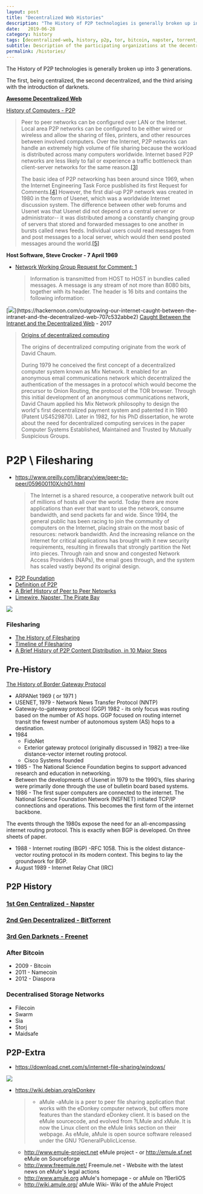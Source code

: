 ```yaml
---
layout: post
title: "Decentralized Web Histories"
description: "The History of P2P technologies is generally broken up into 3 generations: centralized, decentralized, and the third arising with darknets."
date:   2019-06-28
category: history 
tags: [decentralized-web, history, p2p, tor, bitcoin, napster, torrent, bittorrent]
subtitle: Description of the participating organizations at the decentralized-web summit.
permalink: /histories/
---
```


The History of P2P technologies is generally broken up into 3 generations.

The first, being centralized, the second decentralized, and the third arising with the introduction of darknets.


[**Awesome Decentralized Web**](https://github.com/gdamdam/awesome-decentralized-web)


[History of Computers - P2P](http://wiki.sjs.org/wiki/index.php/History_of_Computers_-_P2P_Networks)
  >Peer to peer networks can be configured over LAN or the Internet. Local area P2P networks can be configured to be either wired or wireless and allow the sharing of files, printers, and other resources between involved computers. Over the Internet, P2P networks can handle an extremely high volume of file sharing because the workload is distributed across many computers worldwide. Internet based P2P networks are less likely to fail or experience a traffic bottleneck than client-server networks for the same reason.[[3]](http://compnetworking.about.com/od/basicnetworkingfaqs/a/peer-to-peer.htm)
  >
  > The basic idea of P2P networking has been around since 1969, when the Internet Engineering Task Force pusblished its first Request for Comments.[[4]](http://tools.ietf.org/html/rfc1) However, the first dial-up P2P network was created in 1980 in the form of Usenet, which was a worldwide Internet discussion system. The difference between other web forums and Usenet was that Usenet did not depend on a central server or administrator-- it was distributed among a constantly changing group of servers that stored and forwarded messages to one another in bursts called news feeds. Individual users could read messages from and post messages to a local server, which would then send posted messages around the world.[[5]](http://en.wikipedia.org/wiki/Usenet) 

**Host Software, Steve Crocker - 7 April 1969**
  * [Network Working Group Request for Comment:   1](http://tools.ietf.org/html/rfc1)
    > Information is transmitted from HOST to HOST in bundles called messages.  A message is any stream of not more than 8080 bits, together with its header.  The header is 16 bits and contains the following information:


[![](https://cdn-images-1.medium.com/max/800/0*QDJ26V1pEdCBssOI.)](https://hackernoon.com/outgrowing-our-internet-caught-between-the-intranet-and-the-decentralized-web-707c532abbe2)
[Caught Between the Intranet and the Decentralized Web](https://hackernoon.com/outgrowing-our-internet-caught-between-the-intranet-and-the-decentralized-web-707c532abbe2) - 2017


>[Origins of decentralized computing](https://en.wikipedia.org/wiki/Decentralized_computing#Origins_of_decentralized_computing)
>
>The origins of decentralized computing originate from the work of David Chaum.
>
>During 1979 he conceived the first concept of a decentralized computer system known as Mix Network. It enabled for an anonymous email communications network which decentralized the authentication of the messages in a protocol which would become the precursor to Onion Routing, the protocol of the TOR browser. Through this initial development of an anonymous communications network, David Chaum applied his Mix Network philosophy to design the world's first decentralized payment system and patented it in 1980 (Patent US4529870). Later in 1982, for his PhD dissertation, he wrote about the need for decentralized computing services in the paper Computer Systems Established, Maintained and Trusted by Mutually Suspicious Groups. 


# P2P \ Filesharing

* https://www.oreilly.com/library/view/peer-to-peer/059600110X/ch01.html
  > The Internet is a shared resource, a cooperative network built out of millions of hosts all over the world. Today there are more applications than ever that want to use the network, consume bandwidth, and send packets far and wide. Since 1994, the general public has been racing to join the community of computers on the Internet, placing strain on the most basic of resources: network bandwidth. And the increasing reliance on the Internet for critical applications has brought with it new security requirements, resulting in firewalls that strongly partition the Net into pieces. Through rain and snow and congested Network Access Providers (NAPs), the email goes through, and the system has scaled vastly beyond its original design.
* [P2P Foundation](https://p2pfoundation.net)
* [Definition of P2P](https://www.lifewire.com/definition-of-p2p-818026)
* [A Brief History of Peer to Peer Netowrks](https://learnoutlive.com/a-brief-history-of-peer-to-peer-networks/)
* [Limewire, Napster, The Pirate Bay](https://www.geek.com/gadgets/limewire-napster-the-pirate-bay-a-brief-history-of-file-sharing-1359473/)


![](https://archive.is/TBEiO/d2c61b8561a81327ec44f649feb9ac177ee544c1.jpeg)

### Filesharing

* [The History of Filesharing](https://torrentfreak.com/the-history-of-filesharing-120422/)
* [Timeline of Filesharing](https://en.wikipedia.org/wiki/Timeline_of_file_sharing)
* [A Brief History of P2P Content Distribution, in 10 Major Steps](https://medium.com/paratii/a-brief-history-of-p2p-content-distribution-in-10-major-steps-6d6733d25122)

## Pre-History
[The History of Border Gateway Protocol](https://datapath.io/resources/blog/the-history-of-border-gateway-protocol/)
* ARPANet 1969 ( or 1971 )
* USENET, 1979 -  Network News Transfer Protocol (NNTP)
* Gateway-to-gateway protocol (GGP) 1982  - its only focus was routing based on the number of AS hops. GGP focused on routing internet transit the fewest number of autonomous system (AS) hops to a destination.
* 1984
  - FidoNet
  - Exterior gateway protocol (originally discussed in 1982) a tree-like distance-vector internet routing protocol.
  - Cisco Systems founded
* 1985 - The National Science Foundation begins to support advanced research and education in networking.
* Between the developments of Usenet in 1979 to the 1990’s, files sharing were primarily done through the use of bulletin board based systems.
* 1986 - The first super computers are connected to the internet. The National Science Foundation Network (NSFNET) initiated TCP/IP connections and operations. This becomes the first form of the internet backbone.

The events through the 1980s expose the need for an all-encompassing internet routing protocol. This is exactly when BGP is developed. On three sheets of paper.

* 1988 - Internet routing (BGP) -RFC 1058. This is the oldest distance-vector routing protocol in its modern context. This begins to lay the groundwork for BGP.
* August 1989 - Internet Relay Chat (IRC)

## P2P History

### [1st Gen Centralized - Napster](/1st-gen-p2p-napster/)
### [2nd Gen Decentralized - BitTorrent](https://sourcecrypto.pub/decentralized-web/history/2019/06/03/2nd-gen-p2p-bittorrent.html)
### [3rd Gen Darknets - Freenet](https://sourcecrypto.pub/decentralized-web/history/2019/06/02/3rd-gen-p2p-darknets.html)


### After Bitcoin

* 2009 -  Bitcoin
* 2011 - Namecoin
* 2012 - Diaspora

### Decentralised Storage Networks 

* Filecoin
* Swarm
* Sia
* Storj
* Maidsafe

## P2P-Extra

* https://download.cnet.com/s/internet-file-sharing/windows/

![](https://imgur.com/Qvp3WVx.png)
  
* https://wiki.debian.org/eDonkey
  >* aMule -aMule is a peer to peer file sharing application that works with the eDonkey computer network, but offers more features than the standard eDonkey client. It is based on the eMule sourcecode, and evolved from ?LMule and xMule. It is now the Linux client on the eMule links section on their webpage. As eMule, aMule is open source software released under the GNU ?GeneralPublicLicense.
    * http://www.emule-project.net eMule project - or http://emule.sf.net eMule on Sourceforge
    * http://www.freemule.net/ Freemule.net - Website with the latest news on eMule's legal actions
    * http://www.amule.org aMule's homepage - or aMule on ?BerliOS
    * http://wiki.amule.org/ aMule Wiki- Wiki of the aMule Project
